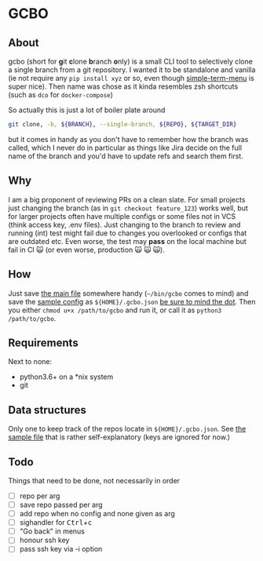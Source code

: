 # GCBO

## About

gcbo (short for **g**it **c**lone **b**ranch **o**nly) is a small CLI tool to selectively clone a single branch from a git repository. I wanted it to be standalone and vanilla (ie not require any `pip install xyz` or so, even though [simple-term-menu](https://pypi.org/project/simple-term-menu/) is super nice). Then name was chose as it kinda resembles zsh shortcuts (such as `dco` for `docker-compose`)

So actually this is just a lot of boiler plate around 
```sh
git clone, -b, ${BRANCH}, --single-branch, ${REPO}, ${TARGET_DIR}
```
but it comes in handy as you don't have to remember how the branch was called, which I never do in particular as things like Jira decide on the full name of the branch and you'd have to update refs and search them first. 

## Why

I am a big proponent of reviewing PRs on a clean slate. For small projects just changing the branch (as in `git checkout feature_123`) works well, but for larger projects often have multiple configs or some files not in VCS (think access key, .env files). Just changing to the branch to review and running (int) test might fail due to changes you overlooked or configs that are outdated etc. Even worse, the test may **pass** on the local machine but fail in CI  :scream_cat: (or even worse, production :scream_cat: :scream_cat: :scream_cat:).

## How
Just save [the main file](./gcbo) somewhere handy (`~/bin/gcbo` comes to mind) and save the [sample config](./.gcbo.json.sample) as `${HOME}/.gcbo.json` [be sure to mind the dot](https://xkcd.com/559/). Then you either `chmod u+x /path/to/gcbo` and run it,  or call it as  `python3 /path/to/gcbo`. 

## Requirements

Next to none:

 - python3.6+ on a *nix system 
 - git 

## Data structures

Only one to keep track of the repos locate in `${HOME}/.gcbo.json`. See [the sample file](./.gcbo.json.sample) that is rather self-explanatory (keys are ignored for now.)

## Todo
Things that need to be done, not necessarily in order

- [ ] repo per arg
- [ ] save repo passed per arg
- [ ] add repo when no config and none given as arg
- [ ] sighandler for <kbd>Ctrl</kbd>+<kbd>c</kbd>
- [ ] "Go back" in menus
- [ ] honour ssh key 
- [ ] pass ssh key via -i option
